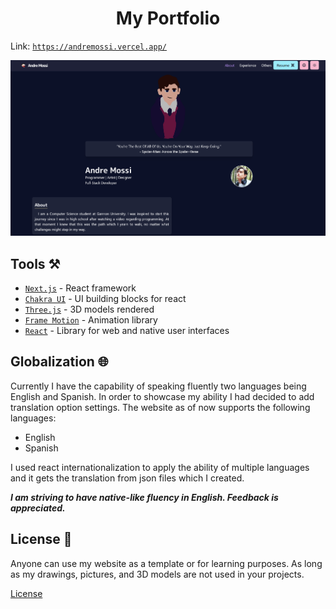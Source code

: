<h1 align="center">My Portfolio</h1>

Link: [`https://andremossi.vercel.app/`](https://andremossi.vercel.app/)

<img src="doc/WebPic.png" />
</hr>

<h2>Tools ⚒️</h2>

- [`Next.js`](https://nextjs.org/) - React framework
- [`Chakra UI`](https://chakra-ui.com/) - UI building blocks for react
- [`Three.js`](https://threejs.org/) - 3D models rendered
- [`Frame Motion`](https://www.framer.com/motion/) - Animation library
- [`React`](https://react.dev/) - Library for web and native user interfaces

<h2>Globalization 🌐</h2>

Currently I have the capability of speaking fluently two languages being English and Spanish.
In order to showcase my ability I had decided to add translation option settings.
The website as of now supports the following languages:

- English
- Spanish

I used react internationalization to apply the ability of multiple languages and it gets the translation from json files which I created.

__*I am striving to have native-like fluency in English. Feedback is appreciated.*__

<h2>License 🪪</h2>

Anyone can use my website as a template or for learning purposes. As long
as my drawings, pictures, and 3D models are not used in your projects.

[License](https://github.com/AndreM222/AndreMossi-Portfolio/blob/master/License)
